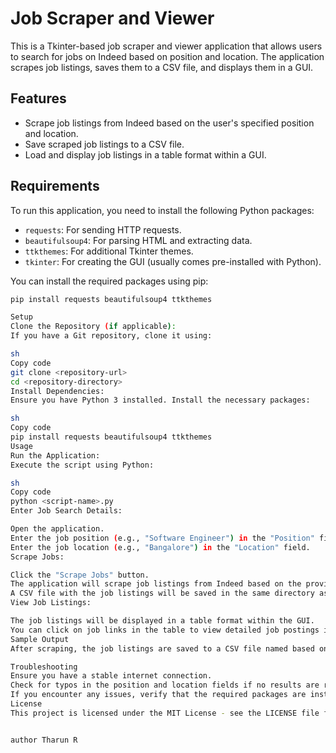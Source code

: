 # Job Scraper and Viewer

This is a Tkinter-based job scraper and viewer application that allows users to search for jobs on Indeed based on position and location. The application scrapes job listings, saves them to a CSV file, and displays them in a GUI.

## Features

- Scrape job listings from Indeed based on the user's specified position and location.
- Save scraped job listings to a CSV file.
- Load and display job listings in a table format within a GUI.

## Requirements

To run this application, you need to install the following Python packages:

- `requests`: For sending HTTP requests.
- `beautifulsoup4`: For parsing HTML and extracting data.
- `ttkthemes`: For additional Tkinter themes.
- `tkinter`: For creating the GUI (usually comes pre-installed with Python).

You can install the required packages using pip:

```sh
pip install requests beautifulsoup4 ttkthemes

Setup
Clone the Repository (if applicable):
If you have a Git repository, clone it using:

sh
Copy code
git clone <repository-url>
cd <repository-directory>
Install Dependencies:
Ensure you have Python 3 installed. Install the necessary packages:

sh
Copy code
pip install requests beautifulsoup4 ttkthemes
Usage
Run the Application:
Execute the script using Python:

sh
Copy code
python <script-name>.py
Enter Job Search Details:

Open the application.
Enter the job position (e.g., "Software Engineer") in the "Position" field.
Enter the job location (e.g., "Bangalore") in the "Location" field.
Scrape Jobs:

Click the "Scrape Jobs" button.
The application will scrape job listings from Indeed based on the provided position and location.
A CSV file with the job listings will be saved in the same directory as the script.
View Job Listings:

The job listings will be displayed in a table format within the GUI.
You can click on job links in the table to view detailed job postings in your web browser.
Sample Output
After scraping, the job listings are saved to a CSV file named based on the position (e.g., Software_Engineer_jobs.csv). The GUI will display a table with columns for Title, Company, Location, and Job Link.

Troubleshooting
Ensure you have a stable internet connection.
Check for typos in the position and location fields if no results are returned.
If you encounter any issues, verify that the required packages are installed and up-to-date.
License
This project is licensed under the MIT License - see the LICENSE file for details.


author Tharun R
